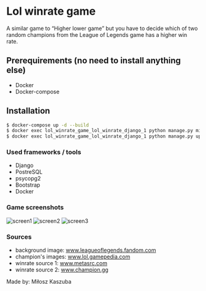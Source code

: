 # Lol winrate game

A similar game to “Higher lower game” but you have to decide which of two random champions from the League of Legends game has a higher win rate.

## Prerequirements (no need to install anything else)
* Docker
* Docker-compose

## Installation
```sh
$ docker-compose up -d --build
$ docker exec lol_winrate_game_lol_winrate_django_1 python manage.py migrate
$ docker exec lol_winrate_game_lol_winrate_django_1 python manage.py update_db
```

### Used frameworks / tools
* Django
* PostreSQL
* psycopg2 
* Bootstrap
* Docker

### Game screenshots
![screen1](https://github.com/miloszk9/lol_winrate_game/blob/main/example_images/lol_1.png?raw=true)
![screen2](https://github.com/miloszk9/lol_winrate_game/blob/main/example_images/lol_2.png?raw=true)
![screen3](https://github.com/miloszk9/lol_winrate_game/blob/main/example_images/lol_3.png?raw=true)

### Sources
* background image: www.leagueoflegends.fandom.com
* champion's images: www.lol.gamepedia.com
* winrate source 1: www.metasrc.com
* winrate source 2: www.champion.gg

Made by: Miłosz Kaszuba